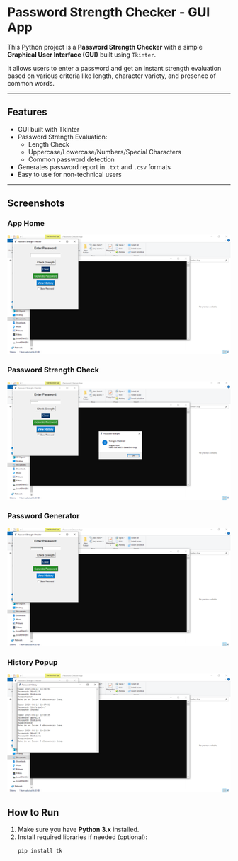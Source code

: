 # Password Strength Checker - GUI App

This Python project is a **Password Strength Checker** with a simple **Graphical User Interface (GUI)** built using `Tkinter`.

It allows users to enter a password and get an instant strength evaluation based on various criteria like length, character variety, and presence of common words.

---

## Features

- GUI built with Tkinter
- Password Strength Evaluation:
  - Length Check
  - Uppercase/Lowercase/Numbers/Special Characters
  - Common password detection
- Generates password report in `.txt` and `.csv` formats
- Easy to use for non-technical users

---

## Screenshots

### App Home
![Home](screenshot1.png)

### Password Strength Check
![Strength](screenshot2.png)

### Password Generator
![Generator](screenshot3.png)

### History Popup
![History](screenshot4.png)


## How to Run

1. Make sure you have **Python 3.x** installed.
2. Install required libraries if needed (optional):
   ```bash
   pip install tk
